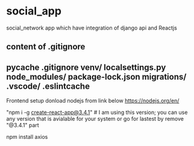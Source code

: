 # social_app
social_network app which have integration of django api and Reactjs 


content of .gitignore
-----------------------------------------------
__pycache__
.gitignore
venv/
localsettings.py
node_modules/
package-lock.json
migrations/
.vscode/
.eslintcache
------------------------------------------------

Frontend setup 
donload nodejs from link below
https://nodejs.org/en/

"npm i -g create-react-app@3.4.1" # I am using this version; you can use any version that is avialable for your system or go for lastest by remove "@3.4.1" part

npm install axios
